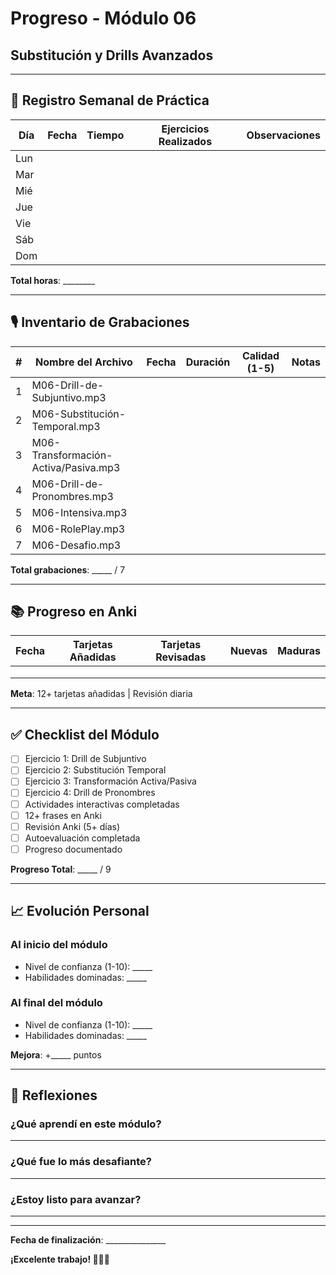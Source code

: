 # Progreso - Módulo 06
## Substitución y Drills Avanzados

---

## 📅 Registro Semanal de Práctica

| Día | Fecha | Tiempo | Ejercicios Realizados | Observaciones |
|-----|-------|--------|----------------------|---------------|
| Lun |       |        |                      |               |
| Mar |       |        |                      |               |
| Mié |       |        |                      |               |
| Jue |       |        |                      |               |
| Vie |       |        |                      |               |
| Sáb |       |        |                      |               |
| Dom |       |        |                      |               |

**Total horas**: ________

---

## 🎙️ Inventario de Grabaciones

| # | Nombre del Archivo | Fecha | Duración | Calidad (1-5) | Notas |
|---|-------------------|-------|----------|---------------|-------|
| 1 | M06-Drill-de-Subjuntivo.mp3 | | | | |
| 2 | M06-Substitución-Temporal.mp3 | | | | |
| 3 | M06-Transformación-Activa/Pasiva.mp3 | | | | |
| 4 | M06-Drill-de-Pronombres.mp3 | | | | |
| 5 | M06-Intensiva.mp3 | | | | |
| 6 | M06-RolePlay.mp3 | | | | |
| 7 | M06-Desafio.mp3 | | | | |

**Total grabaciones**: _____ / 7

---

## 📚 Progreso en Anki

| Fecha | Tarjetas Añadidas | Tarjetas Revisadas | Nuevas | Maduras |
|-------|-------------------|-------------------|--------|---------|
|       |                   |                   |        |         |
|       |                   |                   |        |         |
|       |                   |                   |        |         |

**Meta**: 12+ tarjetas añadidas | Revisión diaria

---

## ✅ Checklist del Módulo

- [ ] Ejercicio 1: Drill de Subjuntivo
- [ ] Ejercicio 2: Substitución Temporal
- [ ] Ejercicio 3: Transformación Activa/Pasiva
- [ ] Ejercicio 4: Drill de Pronombres
- [ ] Actividades interactivas completadas
- [ ] 12+ frases en Anki
- [ ] Revisión Anki (5+ días)
- [ ] Autoevaluación completada
- [ ] Progreso documentado

**Progreso Total**: _____ / 9

---

## 📈 Evolución Personal

### Al inicio del módulo
- Nivel de confianza (1-10): _____
- Habilidades dominadas: _____

### Al final del módulo
- Nivel de confianza (1-10): _____
- Habilidades dominadas: _____

**Mejora**: +_____ puntos

---

## 💭 Reflexiones

### ¿Qué aprendí en este módulo?
_____________________________________________________________

### ¿Qué fue lo más desafiante?
_____________________________________________________________

### ¿Estoy listo para avanzar?
_____________________________________________________________

---

**Fecha de finalización**: _______________

**¡Excelente trabajo! 🎯🇫🇷**
